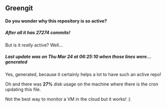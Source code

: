 ## Greengit

#### Do you wonder why this repository is so active?

##### After all it has 27274 commits!

But is it *really* active? Well...

##### Last update was on Thu Mar 24 at 06:25:10 when those lines were... generated

Yes, generated, because it certainly helps a lot to have such an active repo!

Oh and there was **27%** disk usage on the machine
where there is the cron updating this file.

Not the best way to monitor a VM in the cloud but it works! :)
